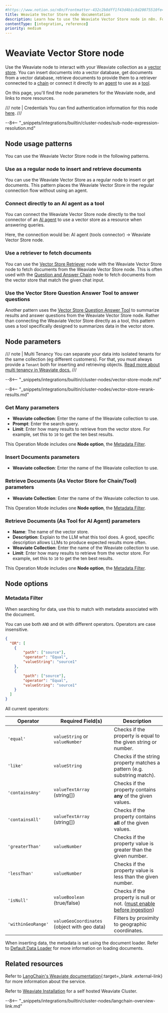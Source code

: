 ```yaml
---
#https://www.notion.so/n8n/Frontmatter-432c2b8dff1f43d4b1c8d20075510fe4
title: Weaviate Vector Store node documentation
description: Learn how to use the Weaviate Vector Store node in n8n. Follow technical documentation to integrate Weaviate Vector Store node into your workflows.
contentType: [integration, reference]
priority: medium
---
```


# Weaviate Vector Store node

Use the Weaviate node to interact with your Weaviate collection as a [vector store](/glossary.md#ai-vector-store). You can insert documents into a vector database, get documents from a vector database, retrieve documents to provide them to a retriever connected to a [chain](/glossary.md#ai-chain) or connect it directly to an [agent](/glossary.md#ai-agent) to use as a [tool](/glossary.md#ai-tool).

On this page, you'll find the node parameters for the Weaviate node, and links to more resources.

/// note | Credentials
You can find authentication information for this node [here](/integrations/builtin/credentials/weaviate.md).
///

--8<-- "_snippets/integrations/builtin/cluster-nodes/sub-node-expression-resolution.md"

## Node usage patterns

You can use the Weaviate Vector Store node in the following patterns.

### Use as a regular node to insert and retrieve documents

You can use the Weaviate Vector Store as a regular node to insert or get documents. This pattern places the Weaviate Vector Store in the regular connection flow without using an agent.


### Connect directly to an AI agent as a tool

You can connect the Weaviate Vector Store node directly to the tool connector of an [AI agent](/integrations/builtin/cluster-nodes/root-nodes/n8n-nodes-langchain.agent/index.md) to use a vector store as a resource when answering queries.

Here, the connection would be: AI agent (tools connector) -> Weaviate Vector Store node.

### Use a retriever to fetch documents

You can use the [Vector Store Retriever](/integrations/builtin/cluster-nodes/sub-nodes/n8n-nodes-langchain.retrievervectorstore.md) node with the Weaviate Vector Store node to fetch documents from the Weaviate Vector Store node. This is often used with the [Question and Answer Chain](/integrations/builtin/cluster-nodes/root-nodes/n8n-nodes-langchain.chainretrievalqa/index.md) node to fetch documents from the vector store that match the given chat input.


### Use the Vector Store Question Answer Tool to answer questions

Another pattern uses the [Vector Store Question Answer Tool](/integrations/builtin/cluster-nodes/sub-nodes/n8n-nodes-langchain.toolvectorstore.md) to summarize results and answer questions from the Weaviate Vector Store node. Rather than connecting the Weaviate Vector Store directly as a tool, this pattern uses a tool specifically designed to summarizes data in the vector store.

	
## Node parameters

/// note | Multi Tenancy
You can separate your data into isolated tenants for the same collection (eg different customers). For that, you must always provide a `Tenant` both for inserting and retrieving objects. [Read more about multi tenancy in Weaviate docs.](https://weaviate.io/developers/weaviate/manage-data/multi-tenancy)
///

--8<-- "_snippets/integrations/builtin/cluster-nodes/vector-store-mode.md"

--8<-- "_snippets/integrations/builtin/cluster-nodes/vector-store-rerank-results.md"


<!-- vale from-write-good.Weasel = NO -->
### Get Many parameters
<!-- vale from-write-good.Weasel = YES -->

* **Weaviate collection**: Enter the name of the Weaviate collection to use.
* **Prompt**: Enter the search query.
* **Limit**: Enter how many results to retrieve from the vector store. For example, set this to `10` to get the ten best results.

This Operation Mode includes one **Node option**, the [Metadata Filter](#metadata-filter).

### Insert Documents parameters

* **Weaviate collection**: Enter the name of the Weaviate collection to use.

### Retrieve Documents (As Vector Store for Chain/Tool) parameters

* **Weaviate Collection**: Enter the name of the Weaviate collection to use.

This Operation Mode includes one **Node option**, the [Metadata Filter](#metadata-filter).

### Retrieve Documents (As Tool for AI Agent) parameters

* **Name**: The name of the vector store.
* **Description**: Explain to the LLM what this tool does. A good, specific description allows LLMs to produce expected results more often.
* **Weaviate Collection**: Enter the name of the Weaviate collection to use.
* **Limit**: Enter how many results to retrieve from the vector store. For example, set this to `10` to get the ten best results.

This Operation Mode includes one **Node option**, the [Metadata Filter](#metadata-filter).

## Node options

### Metadata Filter

When searching for data, use this to match with metadata associated with the document.

You can use both `AND` and `OR` with different operators. Operators are case insensitive.

```json
{
  "OR": [
    {
        "path": ["source"],
        "operator": "Equal",
        "valueString": "source1"
    },
    {
        "path": ["source"],
        "operator": "Equal",
        "valueString": "source1"
    }
  ]
}
```

All current operators:

| Operator           | Required Field(s)                            | Description                                                             |
| ------------------ | -------------------------------------------- | ----------------------------------------------------------------------- |
| `'equal'`          | `valueString` or `valueNumber`               | Checks if the property is equal to the given string or number.          |
| `'like'`           | `valueString`                                | Checks if the string property matches a pattern (e.g. substring match). |
| `'containsAny'`    | `valueTextArray` (string\[])                 | Checks if the property contains **any** of the given values.      |
| `'containsAll'`    | `valueTextArray` (string\[])                 | Checks if the property contains **all** of the given values.      |
| `'greaterThan'`    | `valueNumber`                                | Checks if the property value is greater than the given number.          |
| `'lessThan'`       | `valueNumber`                                | Checks if the property value is less than the given number.             |
| `'isNull'`         | `valueBoolean` (true/false)                  | Checks if the property is null or not. ([must enable before ingestion](https://weaviate.io/developers/weaviate/manage-data/collections#set-inverted-index-parameters))                                  |
| `'withinGeoRange'` | `valueGeoCoordinates` (object with geo data) | Filters by proximity to geographic coordinates.                         |


When inserting data, the metadata is set using the document loader. Refer to [Default Data Loader](/integrations/builtin/cluster-nodes/sub-nodes/n8n-nodes-langchain.documentdefaultdataloader.md) for more information on loading documents.


<!-- temporarily disabled
## Templates and examples

[[ templatesWidget(page.title, 'weaviate-vector-store') ]] -->

## Related resources

Refer to [LangChain's Weaviate documentation](https://js.langchain.com/docs/integrations/vectorstores/weaviate/){:target=_blank .external-link} for more information about the service.

Refer to [Weaviate Installation](https://weaviate.io/developers/weaviate/installation) for a self hosted Weaviate Cluster.

--8<-- "_snippets/integrations/builtin/cluster-nodes/langchain-overview-link.md"

<!-- --8<-- "_snippets/self-hosting/starter-kits/self-hosted-ai-starter-kit.md" -->
